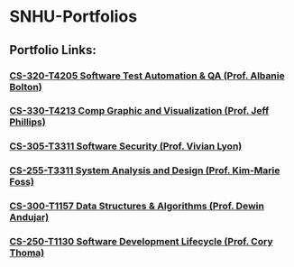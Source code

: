 # SNHU-Portfolios

## Portfolio Links:


### [CS-320-T4205 Software Test Automation & QA  (Prof. Albanie Bolton)](/CS320)

### [CS-330-T4213 Comp Graphic and Visualization (Prof. Jeff Phillips)](/CS330)

### [CS-305-T3311 Software Security (Prof. Vivian Lyon)](/CS305)

### [CS-255-T3311 System Analysis and Design (Prof. Kim-Marie Foss)](/CS255)

### [CS-300-T1157 Data Structures & Algorithms (Prof. Dewin Andujar)](/CS300)

### [CS-250-T1130 Software Development Lifecycle (Prof. Cory Thoma)](/CS250)
